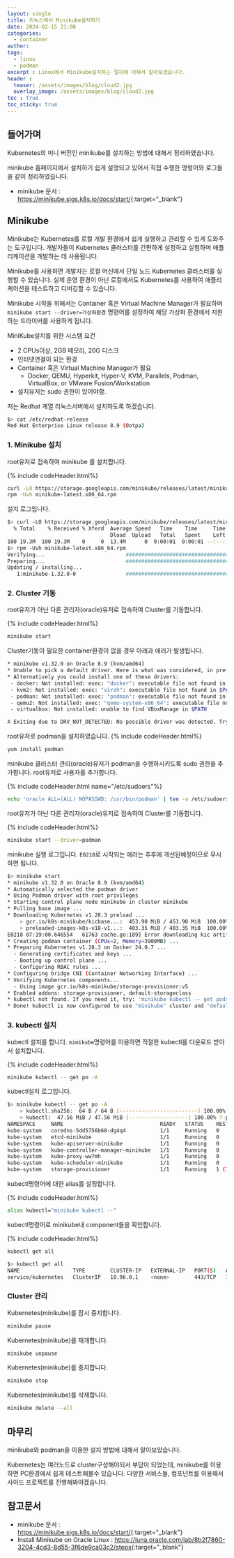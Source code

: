 ```yaml
---
layout: single
title: 리눅스에서 Minikube설치하기
date: 2024-02-15 21:00
categories: 
  - container
author: 
tags: 
  - linux
  - podman
excerpt : Linux에서 Minikube설치하는 절차에 대해서 알아보겠습니다.
header :
  teaser: /assets/images/blog/cloud2.jpg
  overlay_image: /assets/images/blog/cloud2.jpg
toc : true  
toc_sticky: true
---
```


## 들어가며

Kubernetes의 미니 버전인 minikube를 설치하는 방법에 대해서 정리하였습니다.

minikube 홈페이지에서 설치하기 쉽게 설명되고 있어서 직접 수행한 명령어와 로그들을 같이 정리하였습니다. 
- minikube 문서 : <https://minikube.sigs.k8s.io/docs/start/>{:target="_blank"}

## Minikube 

Minikube는 Kubernetes를 로컬 개발 환경에서 쉽게 실행하고 관리할 수 있게 도와주는 도구입니다. 개발자들이 Kubernetes 클러스터를 간편하게 설정하고 실험하며 애플리케이션을 개발하는 데 사용됩니다.

Minikube를 사용하면 개발자는 로컬 머신에서 단일 노드 Kubernetes 클러스터를 실행할 수 있습니다. 
실제 운영 환경이 아닌 로컬에서도 Kubernetes를 사용하여 애플리케이션을 테스트하고 디버깅할 수 있습니다.

Minikube 시작을 위해서는 Container 혹은 Virtual Machine Manager가 필요하며 `minikube start --driver=가상화환경` 명령어를 설정하여 해당 가상화 환경에서 지원하는 드라이버를 사용하게 됩니다. 

MiniKube설치를 위한 시스템 요건

- 2 CPUs이상, 2GB 메모리, 20G 디스크
- 인터넷연결이 되는 환경
- Container 혹은 Virtual Machine Manager가 필요 
  - Docker, QEMU, Hyperkit, Hyper-V, KVM, Parallels, Podman, VirtualBox, or VMware Fusion/Workstation
- 설치유저는 sudo 권한이 있어야함.
  
저는 Redhat 계열 리눅스서버에서 설치하도록 하겠습니다.
```bash
$> cat /etc/redhat-release
Red Hat Enterprise Linux release 8.9 (Ootpa)
```

### 1. Minikube 설치

root유저로 접속하여 minikube 를 설치합니다.

{% include codeHeader.html%}
```bash
curl -LO https://storage.googleapis.com/minikube/releases/latest/minikube-latest.x86_64.rpm
rpm -Uvh minikube-latest.x86_64.rpm
```

설치 로그입니다.

```bash
$> curl -LO https://storage.googleapis.com/minikube/releases/latest/minikube-latest.x86_64.rpm
  % Total    % Received % Xferd  Average Speed   Time    Time     Time  Current
                                 Dload  Upload   Total   Spent    Left  Speed
100 19.3M  100 19.3M    0     0  13.4M      0  0:00:01  0:00:01 --:--:-- 13.4M
$> rpm -Uvh minikube-latest.x86_64.rpm
Verifying...                          ################################# [100%]
Preparing...                          ################################# [100%]
Updating / installing...
   1:minikube-1.32.0-0                ################################# [100%]
```

### 2. Cluster 기동

root유저가 아닌 다른 관리자(oracle)유저로 접속하여 Cluster를 기동합니다. 

{% include codeHeader.html%}
```bash
minikube start
```

Cluster기동이 필요한 container환경이 없을 경우 아래과 에러가 발생됩니다.

```bash
* minikube v1.32.0 on Oracle 8.9 (kvm/amd64)
* Unable to pick a default driver. Here is what was considered, in preference order:
* Alternatively you could install one of these drivers:
 - docker: Not installed: exec: "docker": executable file not found in $PATH
 - kvm2: Not installed: exec: "virsh": executable file not found in $PATH
 - podman: Not installed: exec: "podman": executable file not found in $PATH
 - qemu2: Not installed: exec: "qemu-system-x86_64": executable file not found in $PATH
 - virtualbox: Not installed: unable to find VBoxManage in $PATH

X Exiting due to DRV_NOT_DETECTED: No possible driver was detected. Try specifying --driver, or see https://minikube.sigs.k8s.io/docs/start/
```

root유저로 podman을 설치하였습니다.
{% include codeHeader.html%}
```bash
yum install podman
```

minikube 클러스터 관리(oracle)유저가 podman을 수행하시키도록 sudo 권한을 추가합니다.
root유저로 사용자를 추가합니다. 

{% include codeHeader.html name="/etc/sudoers"%}
```bash
echo 'oracle ALL=(ALL) NOPASSWD: /usr/bin/podman' | tee -a /etc/sudoers
```

root유저가 아닌 다른 관리자(oracle)유저로 접속하여 Cluster를 기동합니다. 

{% include codeHeader.html%}
```bash
minikube start --driver=podman
```

minikube 실행 로그입니다. `E0218`로 시작되는 에러는 추후에 개선된예정이므로 무시하면 됩니다.

```bash
$> minikube start
* minikube v1.32.0 on Oracle 8.9 (kvm/amd64)
* Automatically selected the podman driver
* Using Podman driver with root privileges
* Starting control plane node minikube in cluster minikube
* Pulling base image ...
* Downloading Kubernetes v1.28.3 preload ...
    > gcr.io/k8s-minikube/kicbase...:  453.90 MiB / 453.90 MiB  100.00% 36.62 M
    > preloaded-images-k8s-v18-v1...:  403.35 MiB / 403.35 MiB  100.00% 31.47 M
E0218 07:19:00.646554   61763 cache.go:189] Error downloading kic artifacts:  not yet implemented, see issue #8426
* Creating podman container (CPUs=2, Memory=3900MB) ...
* Preparing Kubernetes v1.28.3 on Docker 24.0.7 ...
  - Generating certificates and keys ...
  - Booting up control plane ...
  - Configuring RBAC rules ...
* Configuring bridge CNI (Container Networking Interface) ...
* Verifying Kubernetes components...
  - Using image gcr.io/k8s-minikube/storage-provisioner:v5
* Enabled addons: storage-provisioner, default-storageclass
* kubectl not found. If you need it, try: 'minikube kubectl -- get pods -A'
* Done! kubectl is now configured to use "minikube" cluster and "default" namespace by default
```

### 3. kubectl 설치 

kubectl 설치를 합니다. `mimikube`명령어를 이용하면 적절한 kubectl를 다운로드 받아서 설치합니다.

{% include codeHeader.html%}
```bash
minikube kubectl -- get po -A
```

kubectl설치 로그입니다.

```bash
$> minikube kubectl -- get po -A
    > kubectl.sha256:  64 B / 64 B [-------------------------] 100.00% ? p/s 0s
    > kubectl:  47.56 MiB / 47.56 MiB [-------------------] 100.00% ? p/s 200ms
NAMESPACE     NAME                               READY   STATUS    RESTARTS      AGE
kube-system   coredns-5dd5756b68-dg4q4           1/1     Running   0             107s
kube-system   etcd-minikube                      1/1     Running   0             2m
kube-system   kube-apiserver-minikube            1/1     Running   0             2m
kube-system   kube-controller-manager-minikube   1/1     Running   0             2m2s
kube-system   kube-proxy-ww7mh                   1/1     Running   0             107s
kube-system   kube-scheduler-minikube            1/1     Running   0             2m
kube-system   storage-provisioner                1/1     Running   1 (76s ago)   118s
```

kubectl명령어에 대한 alias를 설정합니다.

{% include codeHeader.html%}
```bash
alias kubectl="minikube kubectl --"
```

kubectl명령어로 minikube내 component들을 확인합니다. 

{% include codeHeader.html%}
```bash 
kubectl get all
```

```bash
$> kubectl get all
NAME                 TYPE        CLUSTER-IP   EXTERNAL-IP   PORT(S)   AGE
service/kubernetes   ClusterIP   10.96.0.1    <none>        443/TCP   13m
```

### Cluster 관리

Kubernetes(minikube)를 잠시 중지합니다.
```bash
minikube pause
```

Kubernetes(minikube)를 재개합니다.
```bash
minikube unpause
```

Kubernetes(minikube)를 중지합니다.
```bash
minikube stop
```

Kubernetes(minikube)를 삭제합니다.
```bash
minikube delete --all
```

## 마무리 

minikube와 podman을 이용한 설치 방법에 대해서 알아보았습니다. 

Kubernetes는 여러노드로 cluster구성해야되서 부담이 되었는데, minikube를 이용하면 PC환경에서 쉽게 테스트해볼수 있습니다. 다양한 서비스들, 컴포넌트를 이용해서 사이드 프로젝트를 진행해봐야겠습니다.

## 참고문서 

- minikube 문서 : <https://minikube.sigs.k8s.io/docs/start/>{:target="_blank"}
- Install Minikube on Oracle Linux : <https://luna.oracle.com/lab/8b2f7860-3204-4cd3-8d55-3f6de9ca03c2/steps>{:target="_blank"}